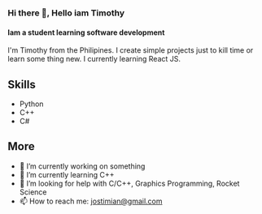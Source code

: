 ### Hi there 👋, Hello iam Timothy
#### Iam a student learning software development

I'm Timothy from the Philipines. I create simple projects just to kill time or learn some thing new. I currently learning React JS.
## Skills
- Python
- C++
- C#

## More
- 🔭 I’m currently working on something
- 🌱 I’m currently learning C++
- 🤔 I’m looking for help with C/C++, Graphics Programming, Rocket Science
- 📫 How to reach me: [jostimian@gmail.com](https://mail.google.com/mail/u/0/#inbox?compose=new) 



